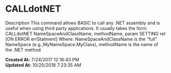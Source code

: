 # CALLdotNET

Description This command allows BASIC to call any .NET assembly and is useful when using third party applications. It usually takes the form: CALLdotNET NameSpaceAndClassName, methodName, param SETTING ret [ON ERROR errStatment] Where: NameSpaceAndClassName is the “full” NameSpace (e.g.,MyNameSpace.MyClass), methodName is the name of the .NET method  

**Created At:** 7/24/2017 12:18:43 PM  
**Updated At:** 10/25/2018 7:23:35 AM  

